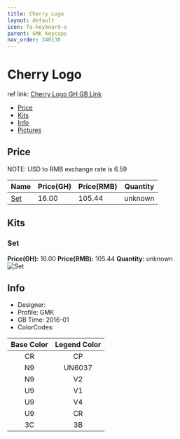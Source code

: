 ```yaml
---
title: Cherry Logo
layout: default
icon: fa-keyboard-o
parent: GMK Keycaps
nav_order: 340130
---
```


# Cherry Logo

ref link: [Cherry Logo GH GB Link](https://geekhack.org/index.php?topic=79230.0)

* [Price](#price)
* [Kits](#kits)
* [Info](#info)
* [Pictures](#pictures)


## Price  
NOTE: USD to RMB exchange rate is 6.59

| Name          | Price(GH)    |  Price(RMB) | Quantity |
| ------------- | ------------ |  ---------- | -------- |
|[Set](#set)|16.00|105.44|unknown|


## Kits
### Set
**Price(GH):** 16.00    **Price(RMB):** 105.44    **Quantity:** unknown  
<img src="{{ 'assets/images/gmk-keycaps/cherrylogo/kits_pics/set.png' | relative_url }}" alt="Set" class="image featured">


## Info
* Designer: 
* Profile: GMK 
* GB Time: 2016-01
* ColorCodes:  

|Base Color      | Legend Color
| :-------------: | :------------:
|CR|CP
|N9|UN6037
|N9|V2
|U9|V1
|U9|V4
|U9|CR
|3C|3B
